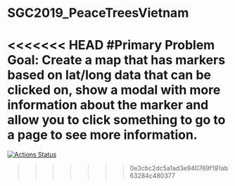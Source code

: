 # SGC2019_PeaceTreesVietnam

<<<<<<< HEAD
#Primary Problem Goal: Create a map that has markers based on lat/long data that can be clicked on, show a modal with more information about the marker and allow you to click something to go to a page to see more information.
=======
[![Actions Status](https://github.com/SeattleGiveCamp/SGC2019_PeaceTreesVietnam/workflows/Node%20CI/badge.svg)](https://github.com/SeattleGiveCamp/SGC2019_PeaceTreesVietnam/actions)
>>>>>>> 0e3cbc2dc5a1ad3e940769f191ab63284c480377
